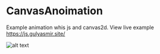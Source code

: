 # CanvasAnoimation
Example animation whis js and canvas2d.
View live example https://js.gulyasmir.site/

![alt text](https://github.com/gulyasmir/CanvasAnoimation/blob/master/CanvasAnimation.png)
